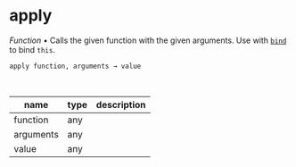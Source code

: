 # apply

_Function_ &bull; Calls the given function with the given arguments. Use with [`bind`][bind] to bind `this`.

<pre><code>apply function, arguments &rarr; value</code></pre>
<br>

| name | type | description |
|------|------|-------------|
|function|any||
|arguments|any||
|value|any||



[bind]: #